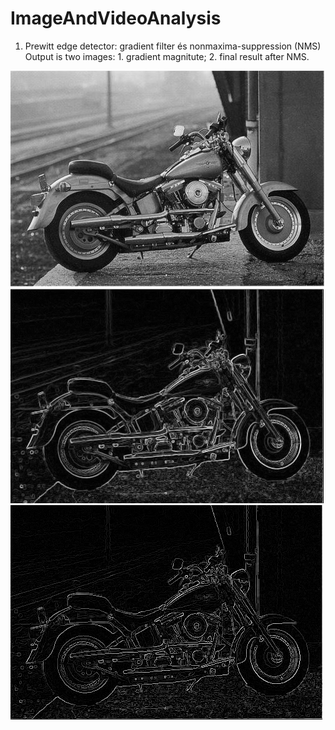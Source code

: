 # ImageAndVideoAnalysis
 
1.  Prewitt edge detector: gradient filter és nonmaxima-suppression (NMS)
	Output is two images: 1. gradient magnitute; 2. final result after NMS.
	
![alt text](https://github.com/nyakasko/ImageAndVideoAnalysis/blob/main/assignment1/motor.png?") 
![alt text](https://github.com/nyakasko/ImageAndVideoAnalysis/blob/main/assignment1/motor_a.png?raw=true)
![alt text](https://github.com/nyakasko/ImageAndVideoAnalysis/blob/main/assignment1/motor_b.png?raw=true)
